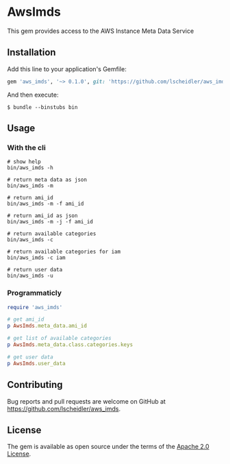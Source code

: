 # AwsImds

This gem provides access to the AWS Instance Meta Data Service

## Installation

Add this line to your application's Gemfile:

```ruby
gem 'aws_imds', '~> 0.1.0', git: 'https://github.com/lscheidler/aws_imds'
```

And then execute:

    $ bundle --binstubs bin


## Usage

### With the cli

```
# show help
bin/aws_imds -h

# return meta data as json
bin/aws_imds -m

# return ami_id
bin/aws_imds -m -f ami_id

# return ami_id as json
bin/aws_imds -m -j -f ami_id

# return available categories
bin/aws_imds -c

# return available categories for iam
bin/aws_imds -c iam

# return user data
bin/aws_imds -u
```

### Programmaticly

```ruby
require 'aws_imds'

# get ami_id
p AwsImds.meta_data.ami_id

# get list of available categories
p AwsImds.meta_data.class.categories.keys

# get user data
p AwsImds.user_data
```

## Contributing

Bug reports and pull requests are welcome on GitHub at https://github.com/lscheidler/aws_imds.

## License

The gem is available as open source under the terms of the [Apache 2.0 License](https://opensource.org/licenses/Apache-2.0).
